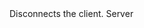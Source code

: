 <function name="Disconnect" parent="CBaseClient" type="classfunc">
	<description>
		Disconnects the client.
		<added version="0.7"></added>
	</description>
	<realm>Server</realm>
	<args>
		<arg name="reason" type="string"></arg>
	</args>
</function>